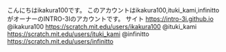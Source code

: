 こんにちはikakura100です。
このアカウントはikakura100,ituki_kami,infinittoがオーナーのINTRO-3Iのアカウントです。
サイト
https://intro-3i.github.io
@ikakura100 https://scratch.mit.edu/users/ikakura100
@ituki_kami https://scratch.mit.edu/users/ituki_kami
@infinitto https://scratch.mit.edu/users/infinitto
